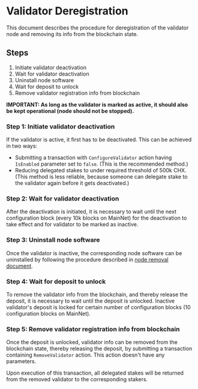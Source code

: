 # Validator Deregistration

This document describes the procedure for deregistration of the validator node and removing its info from the blockchain state.


## Steps

1. Initiate validator deactivation
2. Wait for validator deactivation
3. Uninstall node software
4. Wait for deposit to unlock
5. Remove validator registration info from blockchain

**IMPORTANT: As long as the validator is marked as active, it should also be kept operational (node should not be stopped).**


### Step 1: Initiate validator deactivation

If the validator is active, it first has to be deactivated.
This can be achieved in two ways:

- Submitting a transaction with `ConfigureValidator` action having `IsEnabled` parameter set to `false`.
  (This is the recommended method.)
- Reducing delegated stakes to under required threshold of 500k CHX.
  (This method is less reliable, because someone can delegate stake to the validator again before it gets deactivated.)


### Step 2: Wait for validator deactivation

After the deactivation is initiated, it is necessary to wait until the next configuration block (every 10k blocks on MainNet)
for the deactivation to take effect and for validator to be marked as inactive.


### Step 3: Uninstall node software

Once the validator is inactive, the corresponding node software can be uninstalled by following the procedure described in [node removal document](NodeRemoval.md).


### Step 4: Wait for deposit to unlock

To remove the validator info from the blockchain, and thereby release the deposit, it is necessary to wait until the deposit is unlocked.
Inactive validator's deposit is locked for certain number of configuration blocks (10 configuration blocks on MainNet).


### Step 5: Remove validator registration info from blockchain

Once the deposit is unlocked, validator info can be removed from the blockchain state, thereby releasing the deposit, by submitting a transaction containing `RemoveValidator` action. This action doesn't have any parameters.

Upon execution of this transaction, all delegated stakes will be returned from the removed validator to the corresponding stakers.
